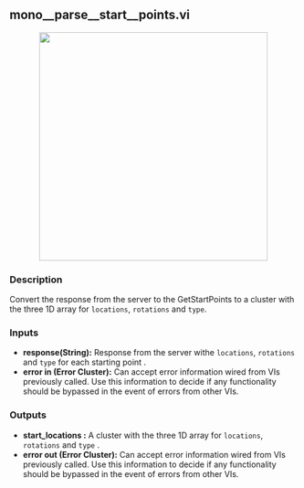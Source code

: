 ## mono__parse__start__points.vi
<p align="center">
<img src="https://github.com/monoDriveIO/documentation/blob/master/WikiPhotos/LV_client/utilities/mono__parse__start__pointsc.png" 
width="400"  />
</p>

### Description 
Convert the response from the server to the GetStartPoints to a cluster with the three 1D array for `locations`, `rotations` and `type`.


### Inputs
- **response(String):** Response from the server withe `locations`, `rotations` and `type` for each starting point  .
- **error in (Error Cluster):** Can accept error information wired from VIs previously called. Use this information to decide if any functionality should be bypassed in the event of errors from other VIs.


### Outputs
- **start_locations :** A cluster with the three 1D array for `locations`, `rotations` and `type`  .
- **error out (Error Cluster):** Can accept error information wired from VIs previously called. Use this information to decide if any functionality should be bypassed in the event of errors from other VIs.
